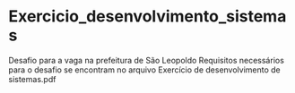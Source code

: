 # Exercicio_desenvolvimento_sistemas
Desafio para a vaga na prefeitura de São Leopoldo
Requisitos necessários para o desafio se encontram no arquivo Exercício de desenvolvimento de sistemas.pdf
